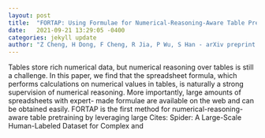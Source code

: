 ```yaml
---
layout: post
title:  "FORTAP: Using Formulae for Numerical-Reasoning-Aware Table Pretraining"
date:   2021-09-21 13:29:05 -0400
categories: jekyll update
author: "Z Cheng, H Dong, F Cheng, R Jia, P Wu, S Han - arXiv preprint arXiv , 2021"
---
```

Tables store rich numerical data, but numerical reasoning over tables is still a challenge. In this paper, we find that the spreadsheet formula, which performs calculations on numerical values in tables, is naturally a strong supervision of numerical reasoning. More importantly, large amounts of spreadsheets with expert- made formulae are available on the web and can be obtained easily. FORTAP is the first method for numerical-reasoning-aware table pretraining by leveraging large Cites: Spider: A Large-Scale Human-Labeled Dataset for Complex and